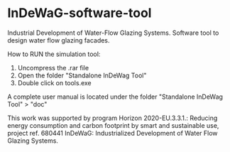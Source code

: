 # InDeWaG-software-tool
Industrial Development of Water-Flow Glazing Systems. Software tool to design water flow glazing facades. 

How to RUN the simulation tool: 
1) Uncompress the .rar file 
2) Open the folder "Standalone InDeWag Tool"
3) Double click on tools.exe

A complete user manual is located under the folder "Standalone InDeWag Tool" > "doc"


This work was supported by program
Horizon 2020-EU.3.3.1.: Reducing energy consumption and carbon
footprint by smart and sustainable use, project ref. 680441 InDeWaG:
Industrialized Development of Water Flow Glazing Systems.

